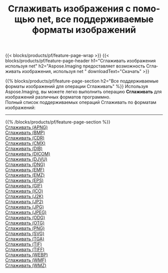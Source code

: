 ﻿---
title: Сглаживать изображения с помощью net, все поддерживаемые форматы изображений 
weight: 3920
url: /ru/net/dither 
lang: ru
langdirlevel: 2
locales: zh-hans,ja,it,ru,de,es,fr,nl,id,lt,pl,pt,vi,tr,ko,zh-hant,ar,hi,th,sv,cs,uk,he
description: Используя Aspose.Imaging, вы можете легко Сглаживать изображения используя net
---

{{< blocks/products/pf/feature-page-wrap >}}
{{< blocks/products/pf/feature-page-header h1="Сглаживать изображения используя net" h2="Aspose.Imaging предоставляет возможность Сглаживать изображения, используя net " downloadText="Скачать" >}}


{{% blocks/products/pf/feature-page-section  h2="Все поддерживаемые форматы изображений для операции Сглаживать" %}}
Используя Aspose.Imaging, вы можете легко выполнить операцию **Сглаживать** для изображений различных форматов программно.
<br/>
Полный список поддерживаемых операций Сглаживать по форматам изображений:
<hr/>
{{% /blocks/products/pf/feature-page-section %}}
<div class="container-fluid productfamilypage bg-gray">
    <div class="convertypes bg-gray agp-content section">
        <div class="container">
		<div class="row other-converters">
		    <div class='col-md-2 other-converter remove-lp remove-rp'><a href="/imaging/ru/net/dither/apng" >Сглаживать (APNG)</a></div><div class='col-md-2 other-converter remove-lp remove-rp'><a href="/imaging/ru/net/dither/bmp" >Сглаживать (BMP)</a></div><div class='col-md-2 other-converter remove-lp remove-rp'><a href="/imaging/ru/net/dither/cdr" >Сглаживать (CDR)</a></div><div class='col-md-2 other-converter remove-lp remove-rp'><a href="/imaging/ru/net/dither/cmx" >Сглаживать (CMX)</a></div><div class='col-md-2 other-converter remove-lp remove-rp'><a href="/imaging/ru/net/dither/dib" >Сглаживать (DIB)</a></div><div class='col-md-2 other-converter remove-lp remove-rp'><a href="/imaging/ru/net/dither/dicom" >Сглаживать (DICOM)</a></div><div class='col-md-2 other-converter remove-lp remove-rp'><a href="/imaging/ru/net/dither/djvu" >Сглаживать (DJVU)</a></div><div class='col-md-2 other-converter remove-lp remove-rp'><a href="/imaging/ru/net/dither/dng" >Сглаживать (DNG)</a></div><div class='col-md-2 other-converter remove-lp remove-rp'><a href="/imaging/ru/net/dither/emf" >Сглаживать (EMF)</a></div><div class='col-md-2 other-converter remove-lp remove-rp'><a href="/imaging/ru/net/dither/emz" >Сглаживать (EMZ)</a></div><div class='col-md-2 other-converter remove-lp remove-rp'><a href="/imaging/ru/net/dither/eps" >Сглаживать (EPS)</a></div><div class='col-md-2 other-converter remove-lp remove-rp'><a href="/imaging/ru/net/dither/gif" >Сглаживать (GIF)</a></div><div class='col-md-2 other-converter remove-lp remove-rp'><a href="/imaging/ru/net/dither/ico" >Сглаживать (ICO)</a></div><div class='col-md-2 other-converter remove-lp remove-rp'><a href="/imaging/ru/net/dither/j2k" >Сглаживать (J2K)</a></div><div class='col-md-2 other-converter remove-lp remove-rp'><a href="/imaging/ru/net/dither/jp2" >Сглаживать (JP2)</a></div><div class='col-md-2 other-converter remove-lp remove-rp'><a href="/imaging/ru/net/dither/jpg" >Сглаживать (JPG)</a></div><div class='col-md-2 other-converter remove-lp remove-rp'><a href="/imaging/ru/net/dither/jpeg" >Сглаживать (JPEG)</a></div><div class='col-md-2 other-converter remove-lp remove-rp'><a href="/imaging/ru/net/dither/odg" >Сглаживать (ODG)</a></div><div class='col-md-2 other-converter remove-lp remove-rp'><a href="/imaging/ru/net/dither/otg" >Сглаживать (OTG)</a></div><div class='col-md-2 other-converter remove-lp remove-rp'><a href="/imaging/ru/net/dither/png" >Сглаживать (PNG)</a></div><div class='col-md-2 other-converter remove-lp remove-rp'><a href="/imaging/ru/net/dither/svg" >Сглаживать (SVG)</a></div><div class='col-md-2 other-converter remove-lp remove-rp'><a href="/imaging/ru/net/dither/tga" >Сглаживать (TGA)</a></div><div class='col-md-2 other-converter remove-lp remove-rp'><a href="/imaging/ru/net/dither/tif" >Сглаживать (TIF)</a></div><div class='col-md-2 other-converter remove-lp remove-rp'><a href="/imaging/ru/net/dither/tiff" >Сглаживать (TIFF)</a></div><div class='col-md-2 other-converter remove-lp remove-rp'><a href="/imaging/ru/net/dither/webp" >Сглаживать (WEBP)</a></div><div class='col-md-2 other-converter remove-lp remove-rp'><a href="/imaging/ru/net/dither/wmf" >Сглаживать (WMF)</a></div><div class='col-md-2 other-converter remove-lp remove-rp'><a href="/imaging/ru/net/dither/wmz" >Сглаживать (WMZ)</a></div>
                </div>
        </div>
    </div>
</div>
<br/>


